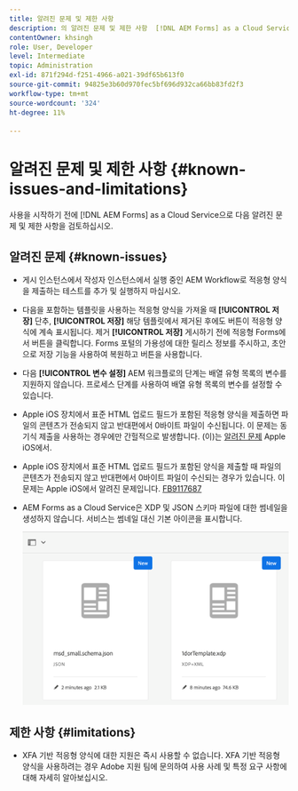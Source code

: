 ```yaml
---
title: 알려진 문제 및 제한 사항
description: 의 알려진 문제 및 제한 사항  [!DNL AEM Forms] as a Cloud Service 환경
contentOwner: khsingh
role: User, Developer
level: Intermediate
topic: Administration
exl-id: 871f294d-f251-4966-a021-39df65b613f0
source-git-commit: 94825e3b60d970fec5bf696d932ca66bb83fd2f3
workflow-type: tm+mt
source-wordcount: '324'
ht-degree: 11%

---
```


# 알려진 문제 및 제한 사항 {#known-issues-and-limitations}

사용을 시작하기 전에 [!DNL AEM Forms] as a Cloud Service으로 다음 알려진 문제 및 제한 사항을 검토하십시오.

## 알려진 문제 {#known-issues}

* 게시 인스턴스에서 작성자 인스턴스에서 실행 중인 AEM Workflow로 적응형 양식을 제출하는 테스트를 추가 및 실행하지 마십시오.

* 다음을 포함하는 템플릿을 사용하는 적응형 양식을 가져올 때 **[!UICONTROL 저장]** 단추, **[!UICONTROL 저장]** 해당 템플릿에서 제거된 후에도 버튼이 적응형 양식에 계속 표시됩니다. 제거 **[!UICONTROL 저장]** 게시하기 전에 적응형 Forms에서 버튼을 클릭합니다. Forms 포털의 가용성에 대한 릴리스 정보를 주시하고, 초안으로 저장 기능을 사용하여 복원하고 버튼을 사용합니다.

* 다음 **[!UICONTROL 변수 설정]** AEM 워크플로의 단계는 배열 유형 목록의 변수를 지원하지 않습니다. 프로세스 단계를 사용하여 배열 유형 목록의 변수를 설정할 수 있습니다.

* Apple iOS 장치에서 표준 HTML 업로드 필드가 포함된 적응형 양식을 제출하면 파일의 콘텐츠가 전송되지 않고 반대편에서 0바이트 파일이 수신됩니다. 이 문제는 동기식 제출을 사용하는 경우에만 간헐적으로 발생합니다. (이)는 [알려진 문제](https://feedbackassistant.apple.com/feedback/9117687) Apple iOS에서.

* Apple iOS 장치에서 표준 HTML 업로드 필드가 포함된 양식을 제출할 때 파일의 콘텐츠가 전송되지 않고 반대편에서 0바이트 파일이 수신되는 경우가 있습니다. 이 문제는 Apple iOS에서 알려진 문제입니다. [FB9117687](https://feedbackassistant.apple.com/feedback/9117687)

* AEM Forms as a Cloud Service은 XDP 및 JSON 스키마 파일에 대한 썸네일을 생성하지 않습니다. 서비스는 썸네일 대신 기본 아이콘을 표시합니다.

   ![Forms 썸네일 알려진 문제](/help/forms/assets/forms-tumbnail-known-issue.png)


## 제한 사항 {#limitations}

* XFA 기반 적응형 양식에 대한 지원은 즉시 사용할 수 없습니다. XFA 기반 적응형 양식을 사용하려는 경우 Adobe 지원 팀에 문의하여 사용 사례 및 특정 요구 사항에 대해 자세히 알아보십시오.

